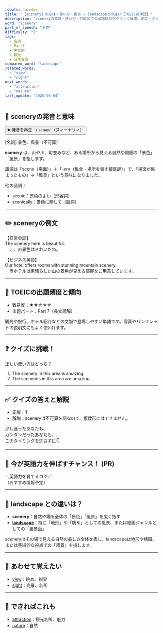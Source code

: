 ```yaml
---
robots: noindex
title: "【scenery】の意味・使い方・例文 ― landscapeとの違い【TOEIC英単語】"
description: "sceneryの意味・使い方・TOEICでの出題傾向をやさしく解説。例文・クイズ付きでlandscapeとの違いもわかりやすく学べます。"
word: "scenery"
part_of_speech: "名詞"
difficulty: "2"
tags:
  - 名詞
  - Part7
  - 中立的
  - 観光
  - 日常会話
compared_word: "landscape"
related_words:
  - "view"
  - "sight"
next_words:
  - "attraction"
  - "nature"
last_update: "2025-05-04"
---
```


## 🔰 sceneryの発音と意味

<button class="play-audio" onclick="playTTS('scenery')">
  <span class="play-audio-main">
    ▶️ 発音を再生　/ˈsiːnəri/
  </span>
  <span class="play-audio-sub">
    （スィーナリィ）
  </span>
</button>

[名詞] 景色、風景（不可算）

**scenery** は、山や川、町並みなど、ある場所から見える自然や周囲の「景色」「風景」を指します。

語源は「scene（場面）」＋「-ery（集合・場所を表す接尾辞）」で、「場面が集まったもの」→「風景」という意味になりました。

他の品詞：  
- scenic：景色のよい（形容詞）
- scenically：景色に関して（副詞）

---

## ✏️ sceneryの例文

【日常会話】  
The scenery here is beautiful.  
　ここの景色はきれいだね。

【ビジネス英語】  
Our hotel offers rooms with stunning mountain scenery.  
　当ホテルは素晴らしい山の景色が見える部屋をご用意しています。

---

## 🎯 TOEICの出題頻度と傾向

- 難易度：★★☆☆☆
- 出題パート：Part 7（長文読解）

観光や旅行、ホテル紹介などの文脈で登場しやすい単語です。写真やパンフレットの説明文にもよく使われます。

---

## ❓ クイズに挑戦！

正しい使い方はどっち？

1. The scenery in this area is amazing.  
2. The sceneries in this area are amazing.

---

## ✅ クイズの答えと解説

- 正解：**1**
- 解説：sceneryは不可算名詞なので、複数形にはできません。

少し迷ったあなたも、  
カンタンだったあなたも、  
このタイミングを逃さずに👇️

---

## 🚀 今が英語力を伸ばすチャンス！ (PR)

<div class="info-center">
＼英語力を育てるコツ／<br>  
（おすすめ情報予定）
</div>

---

## 🤔  landscape との違いは？

- **scenery**：自然や場所全体の「景色」「風景」を広く指す
- **[landscape](/word/landscape)**：特に「地形」や「眺め」としての風景、または絵画ジャンルとしての「風景画」

sceneryはその場で見える自然の美しさ全体を表し、landscapeは地形や構図、または芸術的な視点での「風景」を指します。

---

## 🧩 あわせて覚えたい

- [view](/word/view)：眺め、視界
- [sight](/word/sight)：光景、名所

---

## 📖 できればこれも

- [attraction](/word/attraction)：観光名所、魅力
- [nature](/word/nature)：自然

<!-- cvid: aid09_bid04 -->
